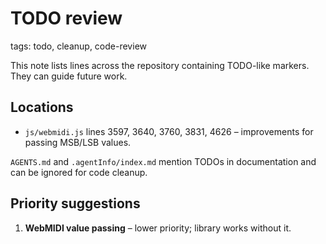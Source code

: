 # TODO review

tags: todo, cleanup, code-review

This note lists lines across the repository containing TODO-like markers. They can guide future work.

## Locations
- `js/webmidi.js` lines 3597, 3640, 3760, 3831, 4626 – improvements for passing MSB/LSB values.

`AGENTS.md` and `.agentInfo/index.md` mention TODOs in documentation and can be ignored for code cleanup.

## Priority suggestions
1. **WebMIDI value passing** – lower priority; library works without it.

